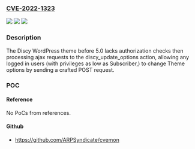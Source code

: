### [CVE-2022-1323](https://cve.mitre.org/cgi-bin/cvename.cgi?name=CVE-2022-1323)
![](https://img.shields.io/static/v1?label=Product&message=Discy&color=blue)
![](https://img.shields.io/static/v1?label=Version&message=0%3C%205.0%20&color=brighgreen)
![](https://img.shields.io/static/v1?label=Vulnerability&message=CWE-862%20Missing%20Authorization&color=brighgreen)

### Description

The Discy WordPress theme before 5.0 lacks authorization checks then processing ajax requests to the discy_update_options action,  allowing any logged in users (with privileges as low as Subscriber,) to change Theme options by sending a crafted POST request.

### POC

#### Reference
No PoCs from references.

#### Github
- https://github.com/ARPSyndicate/cvemon

